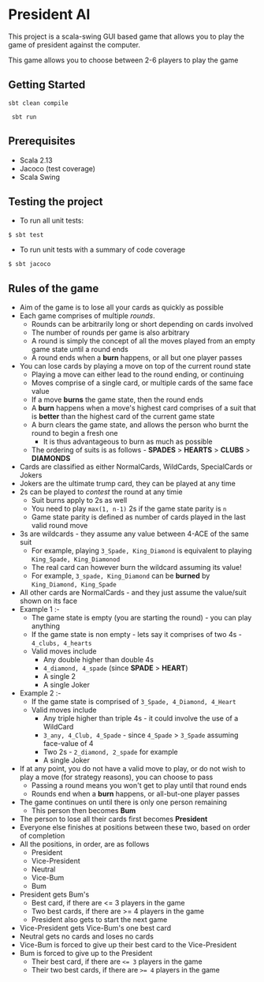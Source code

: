 # President AI

This project is a scala-swing GUI based game that allows you to play the game of president against the computer.

This game allows you to choose between 2-6 players to play the game


## Getting Started
```sbt clean compile``` 

``` sbt run```


## Prerequisites
- Scala 2.13
- Jacoco (test coverage)
- Scala Swing


## Testing the project
- To run all unit tests:  
```
$ sbt test
```
- To run unit tests with a summary of code coverage
```
$ sbt jacoco
```


## Rules of the game

- Aim of the game is to lose all your cards as quickly as possible
- Each game comprises of multiple *rounds*. 
    - Rounds can be arbitrarily long or short depending on cards involved
    - The number of rounds per game is also arbitrary
    - A round is simply the concept of all the moves played from an empty game state until a round ends
    - A round ends when a **burn** happens, or all but one player passes
- You can lose cards by playing a move on top of the current round state
    - Playing a move can either lead to the round ending, or continuing
    - Moves comprise of a single card, or multiple cards of the same face value
    - If a move **burns** the game state, then the round ends
    - A **burn** happens when a move's highest card comprises of a suit that is **better** than the highest card of the current game state
    - A burn clears the game state, and allows the person who burnt the round to begin a fresh one
         - It is thus advantageous to burn as much as possible
    - The ordering of suits is as follows - **SPADES** > **HEARTS** > **CLUBS** > **DIAMONDS**
- Cards are classified as either NormalCards, WildCards, SpecialCards or Jokers
 - Jokers are the ultimate trump card, they can be played at any time
 - 2s can be played to *contest* the round at any timie
   - Suit burns apply to 2s as well
   - You need to play ```max(1, n-1)``` 2s if the game state parity is ```n```
   - Game state parity is defined as number of cards played in the last valid round move
 - 3s are wildcards - they assume any value between 4-ACE of the same suit
   - For example, playing `3_Spade, King_Diamond` is equivalent to playing `King_Spade, King_Diamonod`
   - The real card can however burn the wildcard assuming its value!
   - For example, `3_spade, King_Diamond` can be **burned** by `King_Diamond, King_Spade`
 - All other cards are NormalCards - and they just assume the value/suit shown on its face 
- Example 1 :-  
    - The game state is empty (you are starting the round) - you can play anything
    - If the game state is non empty - lets say it comprises of two 4s - `4_clubs, 4_hearts`
    - Valid moves include 
        - Any double higher than double 4s
        - `4_diamond, 4_spade` (since **SPADE** > **HEART**)
        - A single 2
        - A single Joker
- Example 2 :- 
    - If the game state is comprised of `3_Spade, 4_Diamond, 4_Heart`
    - Valid moves include
        - Any triple higher than triple 4s - it could involve the use of a WildCard
        - `3_any, 4_Club, 4_Spade` - since `4_Spade` > `3_Spade` assuming face-value of 4
        -  Two 2s - `2_diamond, 2_spade` for example
        - A single Joker
- If at any point, you do not have a valid move to play, or do not wish to play a move (for strategy reasons), you can choose to pass
    - Passing a round means you won't get to play until that round ends
    - Rounds end when a **burn** happens, or all-but-one player passes
- The game continues on until there is only one person remaining
    - This person then becomes **Bum**
- The person to lose all their cards first becomes **President**
- Everyone else finishes at positions between these two, based on order of completion
- All the positions, in order, are as follows
    - President
    - Vice-President
    - Neutral
    - Vice-Bum
    - Bum
- President gets Bum's 
    - Best card, if there are <= 3 players in the game
    - Two best cards, if there are >= 4 players in the game
    - President also gets to start the next game
- Vice-President gets Vice-Bum's one best card
- Neutral gets no cards and loses no cards
- Vice-Bum is forced to give up their best card to the Vice-President
- Bum is forced to give up to the President
    - Their best card, if there are `<= 3` players in the game
    - Their two best cards, if there are `>= 4` players in the game

